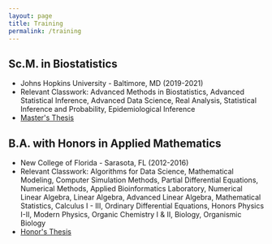 ```yaml
---
layout: page
title: Training
permalink: /training
---
```


## Sc.M. in Biostatistics
- Johns Hopkins University - Baltimore, MD (2019-2021)
- Relevant Classwork: Advanced Methods in Biostatistics, Advanced Statistical Inference, Advanced Data Science, Real Analysis, Statistical Inference and Probability, Epidemiological Inference
- [Master's Thesis](https://jscholarship.library.jhu.edu/handle/1774.2/64561)

## B.A. with Honors in Applied Mathematics
- New College of Florida - Sarasota, FL (2012-2016)
- Relevant Classwork: Algorithms for Data Science, Mathematical Modeling, Computer Simulation Methods, Partial Differential Equations, Numerical Methods, Applied Bioinformatics Laboratory, Numerical Linear Algebra, Linear Algebra, Advanced Linear Algebra, Mathematical Statistics, Calculus I - III, Ordinary Differential Equations, Honors Physics I-II, Modern Physics, Organic Chemistry I & II, Biology, Organismic Biology  
- [Honor's Thesis](https://ncf.sobek.ufl.edu/AA00025930/00001/citation)
